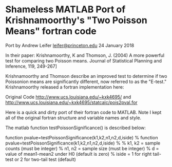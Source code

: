 Shameless MATLAB Port of Krishnamoorthy's "Two Poisson Means" fortran code
==================================================================

Port by Andrew Leifer
leifer@princeton.edu
24 January 2018 

In their paper: Krishnamoorthy, K and Thomson, J. (2004)  A more powerful test for comparing two Poisson means. Journal of  Statistical Planning and Inference, 119, 249-267]

Krishnamoorthy and Thomson describe an improved test to determine if two Poissonion means are significantly different, now referred to as the "E-test." Krishnamoorthy released a fortran implementation here: 

Original Code http://www.ucs.louisiana.edu/~kxk4695/
and http://www.ucs.louisiana.edu/~kxk4695/statcalc/pois2pval.for

Here is a quick and dirty port of  their fortran code to MATLAB. Note I kept all of the original fortran structure and variable names and style. 


The matlab function testPoissonSignificance() is described below:


function pvalue=testPoissonSignificance(k1,k2,n1,n2,d,iside)
% function pvalue=testPoissonSignificance(k1,k2,n1,n2,d,iside)
%
%  k1, k2   = sample counts (must be integer)
%  n1, n2   = sample size (must be integer)
%  d        = value of mean1-mean2 under H0  (default is zero)
%  iside    = 1 for right tail-test or 2 for two-tail test (default)